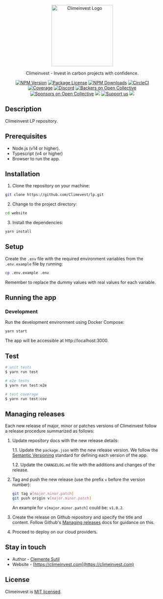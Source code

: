 <p align="center">
  <a href="https://climeinvest.com/" target="blank"><img src="https://i.postimg.cc/bNhFP74y/Isotype-squared.png" width="200" alt="Climeinvest Logo" /></a>
</p>

[circleci-image]: https://img.shields.io/circleci/build/github/nestjs/nest/master?token=abc123def456
[circleci-url]: https://circleci.com/gh/nestjs/nest

  <p align="center">Climeinvest - Invest in carbon projects with confidence.</p>
    <p align="center">
<a href="https://www.npmjs.com/~nestjscore" target="_blank"><img src="https://img.shields.io/npm/v/@nestjs/core.svg" alt="NPM Version" /></a>
<a href="https://www.npmjs.com/~nestjscore" target="_blank"><img src="https://img.shields.io/npm/l/@nestjs/core.svg" alt="Package License" /></a>
<a href="https://www.npmjs.com/~nestjscore" target="_blank"><img src="https://img.shields.io/npm/dm/@nestjs/common.svg" alt="NPM Downloads" /></a>
<a href="https://circleci.com/gh/nestjs/nest" target="_blank"><img src="https://img.shields.io/circleci/build/github/nestjs/nest/master" alt="CircleCI" /></a>
<a href="https://coveralls.io/github/nestjs/nest?branch=master" target="_blank"><img src="https://coveralls.io/repos/github/nestjs/nest/badge.svg?branch=master#9" alt="Coverage" /></a>
<a href="https://discord.gg/G7Qnnhy" target="_blank"><img src="https://img.shields.io/badge/discord-online-brightgreen.svg" alt="Discord"/></a>
<a href="https://opencollective.com/nest#backer" target="_blank"><img src="https://opencollective.com/nest/backers/badge.svg" alt="Backers on Open Collective" /></a>
<a href="https://opencollective.com/nest#sponsor" target="_blank"><img src="https://opencollective.com/nest/sponsors/badge.svg" alt="Sponsors on Open Collective" /></a>
  <a href="https://paypal.me/kamilmysliwiec" target="_blank"><img src="https://img.shields.io/badge/Donate-PayPal-ff3f59.svg"/></a>
    <a href="https://opencollective.com/nest#sponsor"  target="_blank"><img src="https://img.shields.io/badge/Support%20us-Open%20Collective-41B883.svg" alt="Support us"></a>
  <a href="https://twitter.com/nestframework" target="_blank"><img src="https://img.shields.io/twitter/follow/nestframework.svg?style=social&label=Follow"></a>
</p>
  <!--[![Backers on Open Collective](https://opencollective.com/nest/backers/badge.svg)](https://opencollective.com/nest#backer)
  [![Sponsors on Open Collective](https://opencollective.com/nest/sponsors/badge.svg)](https://opencollective.com/nest#sponsor)-->

## Description

Climeinvest LP repository.

## Prerequisites

- Node.js (v14 or higher).
- Typescript (v4 or higher)
- Browser to run the app.

## Installation

1. Clone the repository on your machine:

```bash
git clone https://github.com/Climevest/lp.git
```

2. Change to the project directory:

```bash
cd website
```

3. Install the dependencies:

```bash
yarn install
```

## Setup

Create the `.env` file with the required environment variables from the `.env.example` file by running:

```bash
cp .env.example .env
```

Remember to replace the dummy values with real values for each variable.

## Running the app

### Development

Run the development environment using Docker Compose:

```bash
yarn start
```

The app will be accessible at http://localhost:3000.

## Test

```bash
# unit tests
$ yarn run test

# e2e tests
$ yarn run test:e2e

# test coverage
$ yarn run test:cov
```

## Managing releases

Each new release of major, minor or patches versions of Climeinvest follow a release procedure summarized as follows:

1. Update repository docs with the new release details:

   1.1. Update the `package.json` with the new release version. We follow the [Semantic Versioning](https://semver.org/) standard for defining each version of the app.

   1.2. Update the `CHANGELOG.md` file with the additions and changes of the release.

2. Tag and push the new release (use the prefix `v` before the version number):

   ```bash
   git tag v[major.minor.patch]
   git push origin v[major.minor.patch]
   ```

   An example for `v[major.minor.patch]` could be: `v1.0.2`.

3. Create the release on Github repository and specify the title and content. Follow Github's [Managing releases](https://docs.github.com/en/repositories/releasing-projects-on-github/managing-releases-in-a-repository?tool=webui) docs for guidance on this.

4. Proceed to deploy on our cloud providers.

## Stay in touch

- Author - [Clemente Sutil](https://github.com/ClementeSerrano)
- Website - [https://climeinvest.com](https://climeinvest.com)

## License

Climeinvest is [MIT licensed](LICENSE).
